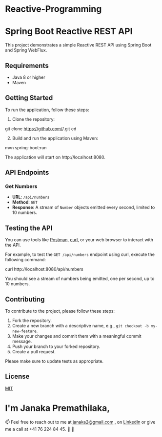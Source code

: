 # Reactive-Programming
# Spring Boot Reactive REST API

This project demonstrates a simple Reactive REST API using Spring Boot and Spring WebFlux.

## Requirements

- Java 8 or higher
- Maven

## Getting Started

To run the application, follow these steps:

1. Clone the repository:

git clone https://github.com/<username>/<repository>.git
cd <repository>

2. Build and run the application using Maven:

mvn spring-boot:run


The application will start on http://localhost:8080.

## API Endpoints

### Get Numbers

- **URL**: `/api/numbers`
- **Method**: `GET`
- **Response**: A stream of `Number` objects emitted every second, limited to 10 numbers.

## Testing the API

You can use tools like [Postman](https://www.postman.com/), [curl](https://curl.se/), or your web browser to interact with the API.

For example, to test the `GET /api/numbers` endpoint using curl, execute the following command:

curl http://localhost:8080/api/numbers


You should see a stream of numbers being emitted, one per second, up to 10 numbers.

## Contributing

To contribute to the project, please follow these steps:

1. Fork the repository.
2. Create a new branch with a descriptive name, e.g., `git checkout -b my-new-feature`.
3. Make your changes and commit them with a meaningful commit message.
4. Push your branch to your forked repository.
5. Create a pull request.

Please make sure to update tests as appropriate.

## License

[MIT](LICENSE)

# I'm Janaka Premathilaka,
📫 Feel free to reach out to me at janaka2@gmail.com , on [LinkedIn](https://www.linkedin.com/in/janakap/) or give me a call at +41 76 224 84 45. 💌 🚀
